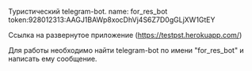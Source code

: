 Туристический telegram-bot.
name: for_res_bot
token:928012313:AAGJ1BAWp8xocDhVj4S6Z7D0gGLjXW1GtEY

Ссылка на развернутое приложение (https://testpst.herokuapp.com/)

Для работы необходимо найти telegram-bot по имени "for_res_bot" и написать ему сообщение.

